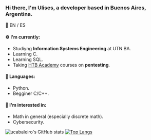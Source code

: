 ### Hi there, I'm Ulises, a developer based in Buenos Aires, Argentina.

:speech_balloon: EN / ES

#### :gear: I'm currently:
* Studiyng **Information Systems Engineering** at UTN BA.
* Learning C.
* Learning SQL.
* Taking [HTB Academy](https://academy.hackthebox.eu/) courses on **pentesting**.

#### :toolbox: Languages:
* Python.
* Begginer C/C++.

#### :eyes: I'm interested in:
* Math in general (especially discrete math).
* Cybersecurity.

![ucabaleiro's GitHub stats](https://github-readme-stats.vercel.app/api?username=ucabaleiro&show_icons=true&theme=dark&hide_rank=false&count_private=true)
[![Top Langs](https://github-readme-stats.vercel.app/api/top-langs/?username=ucabaleiro&layout=compact&theme=dark)](https://github.com/ucabaleiro/github-readme-stats)

